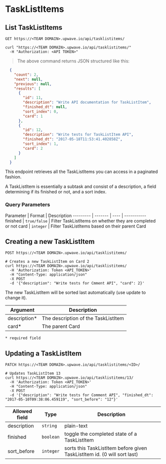 # TaskListItems

## List TaskListItems

`GET https://<TEAM DOMAIN>.upwave.io/api/tasklistitems/`

```shell
curl "https://<TEAM DOMAIN>.upwave.io/api/tasklistitems/"
  -H "Authorization: <API TOKEN>"
```

> The above command returns JSON structured like this:

```json
  {
    "count": 2,
    "next": null,
    "previous": null,
    "results": [
      {
        "id": 11,
        "description": "Write API documentation for TaskListItem",
        "finished_dt": null,
        "sort_index": 0,
        "card": 1
      },
      {
        "id": 12,
        "description": "Write tests for TaskListItem API",
        "finished_dt": "2017-05-18T11:53:41.402858Z",
        "sort_index": 1,
        "card": 2
      }
    ]
  }
```

This endpoint retrieves all the TaskListItems you can access in a paginated fashion.

A TaskListItem is essentially a subtask and consist of a description, a field determining if its finished or not, and a sort index.

### Query Parameters

Parameter | Format | Description
--------- | ------- | ---- | -----------
finished | `true/false` | Filter TaskListItems on whether they are completed or not
card | `integer` | Filter TaskListItems based on their parent Card

## Creating a new TaskListItem

`POST https://<TEAM DOMAIN>.upwave.io/api/tasklistitems/`

```shell
# Creates a new TaskListItem on Card 2
curl https://<TEAM DOMAIN>.upwave.io/api/tasklistitems/
  -H 'Authorization: Token <API_TOKEN>'
  -H "Content-Type: application/json"
  -X POST
  -d '{"description": "Write tests for Cmment API", "card": 2}'
```

The new TaskListItem will be sorted last automatically (use update to change it).

Argument | Description
-------- | -----------
description* | The description of the TaskListItem
card* | The parent Card

`* required field`

## Updating a TaskListItem

`PATCH https://<TEAM DOMAIN>.upwave.io/api/tasklistitems/<ID>/`

```shell
# Updates TaskListItem 13
curl https://<TEAM DOMAIN>.upwave.io/api/tasklistitems/13/
  -H 'Authorization: Token <API_TOKEN>'
  -H "Content-Type: application/json"
  -X POST
  -d '{"description": "Write tests for Comment API", "finished_dt": "2017-05-10T09:38:06.459119", "sort_before": "12"}'
```

Allowed field | Type | Description
-------- | ----------- | --------------
description | `string` | plain-text
finished | `boolean` | toggle the completed state of a TaskListItem
sort_before | `integer` | sorts this TaskListItem before given TaskListItem id. (0 will sort last)
